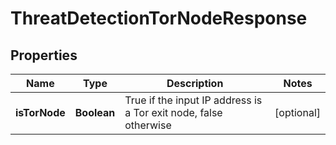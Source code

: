 
# ThreatDetectionTorNodeResponse

## Properties
Name | Type | Description | Notes
------------ | ------------- | ------------- | -------------
**isTorNode** | **Boolean** | True if the input IP address is a Tor exit node, false otherwise |  [optional]



